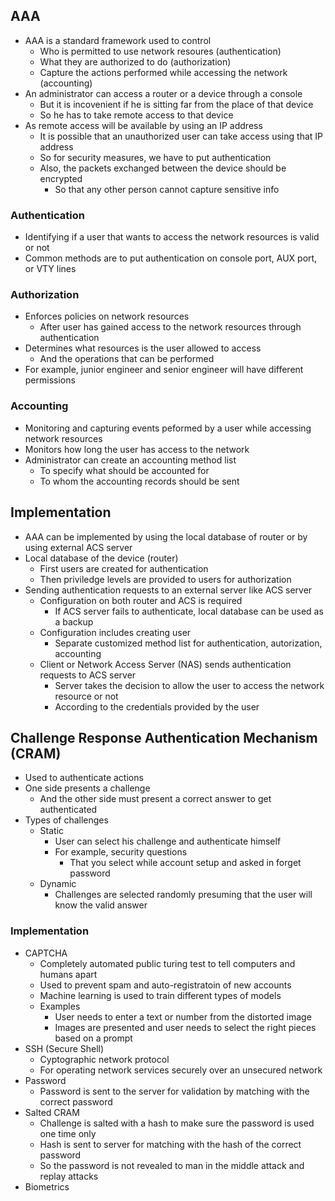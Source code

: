 ## AAA
- AAA is a standard framework used to control
  - Who is permitted to use network resoures (authentication)
  - What they are authorized to do (authorization)
  - Capture the actions performed while accessing the network (accounting)
- An administrator can access a router or a device through a console
  - But it is incovenient if he is sitting far from the place of that device
  - So he has to take remote access to that device
- As remote access will be available by using an IP address
  - It is possible that an unauthorized user can take access using that IP address
  - So for security measures, we have to put authentication
  - Also, the packets exchanged between the device should be encrypted
    - So that any other person cannot capture sensitive info

### Authentication
- Identifying if a user that wants to access the network resources is valid or not
- Common methods are to put authentication on console port, AUX port, or VTY lines

### Authorization
- Enforces policies on network resources
  - After user has gained access to the network resources through authentication
- Determines what resources is the user allowed to access
  - And the operations that can be performed
- For example, junior engineer and senior engineer will have different permissions

### Accounting
- Monitoring and capturing events peformed by a user while accessing network resources
- Monitors how long the user has access to the network
- Administrator can create an accounting method list
  - To specify what should be accounted for
  - To whom the accounting records should be sent

## Implementation
- AAA can be implemented by using the local database of router or by using external ACS server
- Local database of the device (router)
  - First users are created for authentication
  - Then priviledge levels are provided to users for authorization
- Sending authentication requests to an external server like ACS server
  - Configuration on both router and ACS is required
    - If ACS server fails to authenticate, local database can be used as a backup
  - Configuration includes creating user
    - Separate customized method list for authentication, autorization, accounting
  - Client or Network Access Server (NAS) sends authentication requests to ACS server
    - Server takes the decision to allow the user to access the network resource or not
    - According to the credentials provided by the user

## Challenge Response Authentication Mechanism (CRAM)
- Used to authenticate actions
- One side presents a challenge
  - And the other side must present a correct answer to get authenticated
- Types of challenges
  - Static
    - User can select his challenge and authenticate himself
    - For example, security questions
      - That you select while account setup and asked in forget password
  - Dynamic
    - Challenges are selected randomly presuming that the user will know the valid answer

### Implementation
- CAPTCHA
  - Completely automated public turing test to tell computers and humans apart
  - Used to prevent spam and auto-registratoin of new accounts
  - Machine learning is used to train different types of models
  - Examples
    - User needs to enter a text or number from the distorted image
    - Images are presented and user needs to select the right pieces based on a prompt
- SSH (Secure Shell)
  - Cyptographic network protocol
  - For operating network services securely over an unsecured network
- Password
  - Password is sent to the server for validation by matching with the correct password
- Salted CRAM
  - Challenge is salted with a hash to make sure the password is used one time only
  - Hash is sent to server for matching with the hash of the correct password
  - So the password is not revealed to man in the middle attack and replay attacks
- Biometrics
